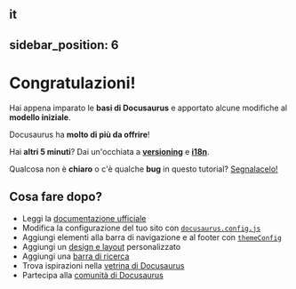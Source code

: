 it
---
sidebar_position: 6
---

# Congratulazioni!

Hai appena imparato le **basi di Docusaurus** e apportato alcune modifiche al **modello iniziale**.

Docusaurus ha **molto di più da offrire**!

Hai **altri 5 minuti**? Dai un'occhiata a **[versioning](../tutorial-extras/manage-docs-versions.md)** e **[i18n](../tutorial-extras/translate-your-site.md)**.

Qualcosa non è **chiaro** o c'è qualche **bug** in questo tutorial? [Segnalacelo!](https://github.com/facebook/docusaurus/discussions/4610)

## Cosa fare dopo?

- Leggi la [documentazione ufficiale](https://docusaurus.io/)
- Modifica la configurazione del tuo sito con [`docusaurus.config.js`](https://docusaurus.io/docs/api/docusaurus-config)
- Aggiungi elementi alla barra di navigazione e al footer con [`themeConfig`](https://docusaurus.io/docs/api/themes/configuration)
- Aggiungi un [design e layout](https://docusaurus.io/docs/styling-layout) personalizzato
- Aggiungi una [barra di ricerca](https://docusaurus.io/docs/search)
- Trova ispirazioni nella [vetrina di Docusaurus](https://docusaurus.io/showcase)
- Partecipa alla [comunità di Docusaurus](https://docusaurus.io/community/support)
